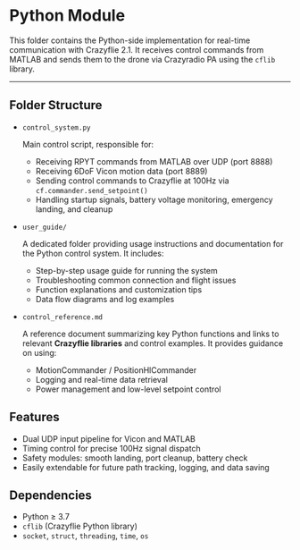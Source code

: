 # Python Module

This folder contains the Python-side implementation for real-time communication with Crazyflie 2.1. It receives control commands from MATLAB and sends them to the drone via Crazyradio PA using the `cflib` library.

---

## Folder Structure

* `control_system.py`

  Main control script, responsible for:

  * Receiving RPYT commands from MATLAB over UDP (port 8888)
  * Receiving 6DoF Vicon motion data (port 8889)
  * Sending control commands to Crazyflie at 100Hz via `cf.commander.send_setpoint()`
  * Handling startup signals, battery voltage monitoring, emergency landing, and cleanup

* `user_guide/`

  A dedicated folder providing usage instructions and documentation for the Python control system. It includes:

  * Step-by-step usage guide for running the system
  * Troubleshooting common connection and flight issues
  * Function explanations and customization tips
  * Data flow diagrams and log examples

* `control_reference.md`

  A reference document summarizing key Python functions and links to relevant **Crazyflie libraries** and control examples. It provides guidance on using:

  * MotionCommander / PositionHlCommander
  * Logging and real-time data retrieval
  * Power management and low-level setpoint control



## Features

* Dual UDP input pipeline for Vicon and MATLAB
* Timing control for precise 100Hz signal dispatch
* Safety modules: smooth landing, port cleanup, battery check
* Easily extendable for future path tracking, logging, and data saving



## Dependencies

* Python ≥ 3.7
* `cflib` (Crazyflie Python library)
* `socket`, `struct`, `threading`, `time`, `os`


